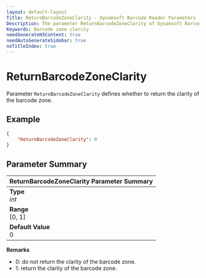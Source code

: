 ```yaml
---
layout: default-layout
Title: ReturnBarcodeZoneClarity - Dynamsoft Barcode Reader Parameters
Description: The parameter ReturnBarcodeZoneClarity of Dynamsoft Barcode Reader defines the returned coordinate type.
Keywords: Barcode zone clarity
needGenerateH3Content: true
needAutoGenerateSidebar: true
noTitleIndex: true
---
```


# ReturnBarcodeZoneClarity

Parameter `ReturnBarcodeZoneClarity` defines whether to return the clarity of the barcode zone.

## Example

```json
{
    "ReturnBarcodeZoneClarity": 0
}
```

## Parameter Summary

| ReturnBarcodeZoneClarity Parameter Summary |
| :--------------------------------- |
| **Type**<br>*int* |
| **Range**<br>[0, 1] |
| **Default Value**<br>0 |

**Remarks**

- 0: do not return the clarity of the barcode zone.
- 1: return the clarity of the barcode zone.
